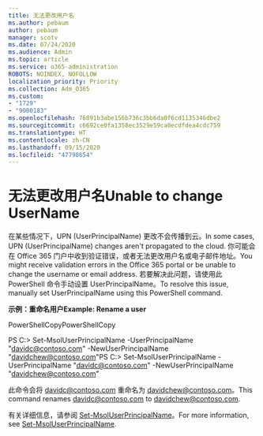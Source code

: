 ```yaml
---
title: 无法更改用户名
ms.author: pebaum
author: pebaum
manager: scotv
ms.date: 07/24/2020
ms.audience: Admin
ms.topic: article
ms.service: o365-administration
ROBOTS: NOINDEX, NOFOLLOW
localization_priority: Priority
ms.collection: Adm_O365
ms.custom:
- "1729"
- "9000183"
ms.openlocfilehash: 76891b3abe156b736c3bb6da0f6cd1135346dbe2
ms.sourcegitcommit: c6692ce0fa1358ec3529e59ca0ecdfdea4cdc759
ms.translationtype: HT
ms.contentlocale: zh-CN
ms.lasthandoff: 09/15/2020
ms.locfileid: "47798654"
---
```

# <a name="unable-to-change-username"></a><span data-ttu-id="12f6b-102">无法更改用户名</span><span class="sxs-lookup"><span data-stu-id="12f6b-102">Unable to change UserName</span></span>

<span data-ttu-id="12f6b-103">在某些情况下，UPN (UserPrincipalName) 更改不会传播到云。</span><span class="sxs-lookup"><span data-stu-id="12f6b-103">In some cases, UPN (UserPrincipalName) changes aren't propagated to the cloud.</span></span> <span data-ttu-id="12f6b-104">你可能会在 Office 365 门户中收到验证错误，或者无法更改用户名或电子邮件地址。</span><span class="sxs-lookup"><span data-stu-id="12f6b-104">You might receive validation errors in the Office 365 portal or be unable to change the username or email address.</span></span> <span data-ttu-id="12f6b-105">若要解决此问题，请使用此 PowerShell 命令手动设置 UserPrincipalName。</span><span class="sxs-lookup"><span data-stu-id="12f6b-105">To resolve this issue, manually set UserPrincipalName using this PowerShell command.</span></span>

<span data-ttu-id="12f6b-106">**示例：重命名用户**</span><span class="sxs-lookup"><span data-stu-id="12f6b-106">**Example: Rename a user**</span></span>

<span data-ttu-id="12f6b-107">PowerShellCopy</span><span class="sxs-lookup"><span data-stu-id="12f6b-107">PowerShellCopy</span></span>

<span data-ttu-id="12f6b-108">PS C:\> Set-MsolUserPrincipalName -UserPrincipalName "davidc@contoso.com" -NewUserPrincipalName "davidchew@contoso.com"</span><span class="sxs-lookup"><span data-stu-id="12f6b-108">PS C:\> Set-MsolUserPrincipalName -UserPrincipalName "davidc@contoso.com" -NewUserPrincipalName "davidchew@contoso.com"</span></span>

<span data-ttu-id="12f6b-109">此命令会将 davidc@contoso.com 重命名为 davidchew@contoso.com。</span><span class="sxs-lookup"><span data-stu-id="12f6b-109">This command renames davidc@contoso.com to davidchew@contoso.com.</span></span>

<span data-ttu-id="12f6b-110">有关详细信息，请参阅 [Set-MsolUserPrincipalName](https://docs.microsoft.com/powershell/module/msonline/set-msoluserprincipalname?view=azureadps-1.0)。</span><span class="sxs-lookup"><span data-stu-id="12f6b-110">For more information, see [Set-MsolUserPrincipalName](https://docs.microsoft.com/powershell/module/msonline/set-msoluserprincipalname?view=azureadps-1.0).</span></span>